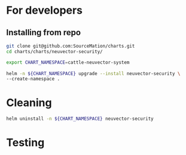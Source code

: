# For developers
 
## Installing from repo
 
```bash 
git clone git@github.com:SourceMation/charts.git
cd charts/charts/neuvector-security/

export CHART_NAMESPACE=cattle-neuvector-system
 
helm -n ${CHART_NAMESPACE} upgrade --install neuvector-security \
--create-namespace .  
``` 
# Cleaning

```bash
helm uninstall -n ${CHART_NAMESPACE} neuvector-security
```

# Testing

```bash

```
